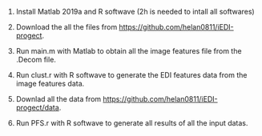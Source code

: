 
1. Install Matlab 2019a and R softwave (2h is needed to intall all softwares)

2. Download the all the files from  https://github.com/helan0811/iEDI-progect.

3. Run main.m with Matlab to obtain all the image features file from the .Decom file.

4. Run clust.r with R softwave to generate the EDI features data from the image features data.

5. Downlad all the data from https://github.com/helan0811/iEDI-progect/data.

6. Run PFS.r with R softwave to generate all results of all the input datas.


